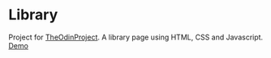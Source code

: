 # Library

Project for [TheOdinProject](https://theodinproject.com). A library page using HTML, CSS and Javascript.
[Demo](https://unnxt30.github.io/Library/)
